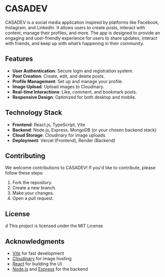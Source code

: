 # CASADEV

CASADEV is a social media application inspired by platforms like Facebook, Instagram, and LinkedIn. It allows users to create posts, interact with content, manage their profiles, and more. The app is designed to provide an engaging and user-friendly experience for users to share updates, interact with friends, and keep up with what’s happening in their community.


## Features

- **User Authentication**: Secure login and registration system.
- **Post Creation**: Create, edit, and delete posts.
- **Profile Management**: Set up and manage your profile.
- **Image Upload**: Upload images to Cloudinary.
- **Real-time Interactions**: Like, comment, and bookmark posts.
- **Responsive Design**: Optimized for both desktop and mobile.

## Technology Stack

- **Frontend**: React.js, TypeScript, Vite
- **Backend**: Node.js, Express, MongoDB (or your chosen backend stack)
- **Cloud Storage**: Cloudinary for image uploads
- **Deployment**: Vercel (Frontend), Render (Backend) 

## Contributing

We welcome contributions to CASADEV! If you'd like to contribute, please follow these steps:

1. Fork the repository.
2. Create a new branch.
3. Make your changes.
4. Open a pull request.

## License
d
This project is licensed under the MIT License

## Acknowledgments

- [Vite](https://vitejs.dev/) for fast development
- [Cloudinary](https://cloudinary.com/) for image hosting
- [React](https://reactjs.org/) for building the UI
- [Node.js](https://nodejs.org/) and [Express](https://expressjs.com/) for the backend
